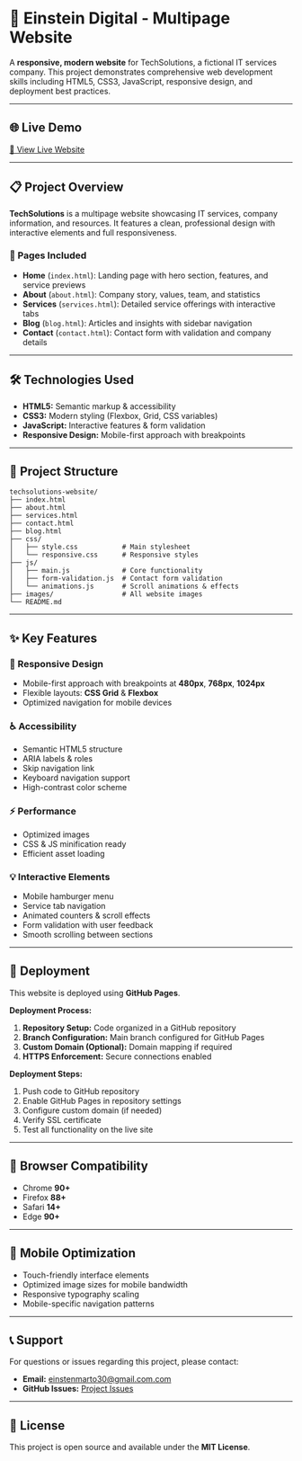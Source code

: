 # 🚀 Einstein Digital - Multipage Website

A **responsive, modern website** for TechSolutions, a fictional IT services company. This project demonstrates comprehensive web development skills including HTML5, CSS3, JavaScript, responsive design, and deployment best practices.

---

## 🌐 Live Demo

[🔗 View Live Website](https://yourusername.github.io/techsolutions-website)

---

## 📋 Project Overview

**TechSolutions** is a multipage website showcasing IT services, company information, and resources. It features a clean, professional design with interactive elements and full responsiveness.

### 📄 Pages Included

- **Home** (`index.html`): Landing page with hero section, features, and service previews  
- **About** (`about.html`): Company story, values, team, and statistics  
- **Services** (`services.html`): Detailed service offerings with interactive tabs  
- **Blog** (`blog.html`): Articles and insights with sidebar navigation  
- **Contact** (`contact.html`): Contact form with validation and company details  

---

## 🛠️ Technologies Used

- **HTML5:** Semantic markup & accessibility  
- **CSS3:** Modern styling (Flexbox, Grid, CSS variables)  
- **JavaScript:** Interactive features & form validation  
- **Responsive Design:** Mobile-first approach with breakpoints  

---

## 📁 Project Structure

```
techsolutions-website/
├── index.html
├── about.html
├── services.html
├── contact.html
├── blog.html
├── css/
│   ├── style.css           # Main stylesheet
│   └── responsive.css      # Responsive styles
├── js/
│   ├── main.js             # Core functionality
│   ├── form-validation.js  # Contact form validation
│   └── animations.js       # Scroll animations & effects
├── images/                 # All website images
└── README.md
```

---

## ✨ Key Features

### 📱 Responsive Design
- Mobile-first approach with breakpoints at **480px**, **768px**, **1024px**
- Flexible layouts: **CSS Grid** & **Flexbox**
- Optimized navigation for mobile devices

### ♿ Accessibility
- Semantic HTML5 structure
- ARIA labels & roles
- Skip navigation link
- Keyboard navigation support
- High-contrast color scheme

### ⚡ Performance
- Optimized images
- CSS & JS minification ready
- Efficient asset loading

### 💡 Interactive Elements
- Mobile hamburger menu
- Service tab navigation
- Animated counters & scroll effects
- Form validation with user feedback
- Smooth scrolling between sections

---

## 🚀 Deployment

This website is deployed using **GitHub Pages**.

**Deployment Process:**
1. **Repository Setup:** Code organized in a GitHub repository
2. **Branch Configuration:** Main branch configured for GitHub Pages
3. **Custom Domain (Optional):** Domain mapping if required
4. **HTTPS Enforcement:** Secure connections enabled

**Deployment Steps:**
1. Push code to GitHub repository
2. Enable GitHub Pages in repository settings
3. Configure custom domain (if needed)
4. Verify SSL certificate
5. Test all functionality on the live site

---

## 🎯 Browser Compatibility

- Chrome **90+**
- Firefox **88+**
- Safari **14+**
- Edge **90+**

---

## 📱 Mobile Optimization

- Touch-friendly interface elements
- Optimized image sizes for mobile bandwidth
- Responsive typography scaling
- Mobile-specific navigation patterns

---


## 📞 Support

For questions or issues regarding this project, please contact:

- **Email:** einstenmarto30@gmail.com.com
- **GitHub Issues:** [Project Issues](https://github.com/yourusername/techsolutions-website/issues)

---

## 📄 License

This project is open source and available under the **MIT License**.
